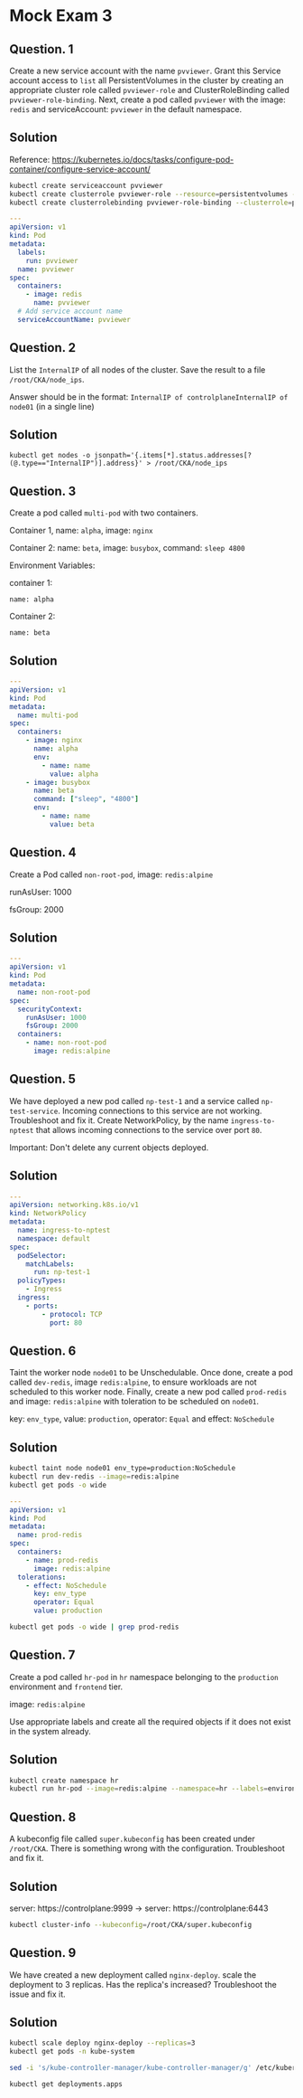 # Mock Exam 3

## Question. 1

Create a new service account with the name `pvviewer`.
Grant this Service account access to `list` all PersistentVolumes in the cluster
by creating an appropriate cluster role called `pvviewer-role` and ClusterRoleBinding called `pvviewer-role-binding`.
Next, create a pod called `pvviewer` with the image: `redis` and serviceAccount: `pvviewer` in the default namespace.

## Solution

Reference: https://kubernetes.io/docs/tasks/configure-pod-container/configure-service-account/

```bash
kubectl create serviceaccount pvviewer
kubectl create clusterrole pvviewer-role --resource=persistentvolumes --verb=list
kubectl create clusterrolebinding pvviewer-role-binding --clusterrole=pvviewer-role --serviceaccount=default:pvviewer
```

```yaml
---
apiVersion: v1
kind: Pod
metadata:
  labels:
    run: pvviewer
  name: pvviewer
spec:
  containers:
    - image: redis
      name: pvviewer
  # Add service account name
  serviceAccountName: pvviewer
```

## Question. 2

List the `InternalIP` of all nodes of the cluster.
Save the result to a file `/root/CKA/node_ips`.

Answer should be in the format: `InternalIP of controlplane`<space>`InternalIP of node01` (in a single line)

## Solution

```
kubectl get nodes -o jsonpath='{.items[*].status.addresses[?(@.type=="InternalIP")].address}' > /root/CKA/node_ips
```

## Question. 3

Create a pod called `multi-pod` with two containers.

Container 1, name: `alpha`, image: `nginx`

Container 2: name: `beta`, image: `busybox`, command: `sleep 4800`

Environment Variables:

container 1:

`name: alpha`

Container 2:

`name: beta`

## Solution

```yaml
---
apiVersion: v1
kind: Pod
metadata:
  name: multi-pod
spec:
  containers:
    - image: nginx
      name: alpha
      env:
        - name: name
          value: alpha
    - image: busybox
      name: beta
      command: ["sleep", "4800"]
      env:
        - name: name
          value: beta
```

## Question. 4

Create a Pod called `non-root-pod`, image: `redis:alpine`

runAsUser: 1000

fsGroup: 2000

## Solution

```yaml
---
apiVersion: v1
kind: Pod
metadata:
  name: non-root-pod
spec:
  securityContext:
    runAsUser: 1000
    fsGroup: 2000
  containers:
    - name: non-root-pod
      image: redis:alpine
```

## Question. 5

We have deployed a new pod called `np-test-1` and a service called `np-test-service`.
Incoming connections to this service are not working.
Troubleshoot and fix it.
Create NetworkPolicy, by the name `ingress-to-nptest` that allows incoming connections to the service over port `80`.

Important: Don't delete any current objects deployed.

## Solution

```yaml
---
apiVersion: networking.k8s.io/v1
kind: NetworkPolicy
metadata:
  name: ingress-to-nptest
  namespace: default
spec:
  podSelector:
    matchLabels:
      run: np-test-1
  policyTypes:
    - Ingress
  ingress:
    - ports:
        - protocol: TCP
          port: 80
```

## Question. 6

Taint the worker node `node01` to be Unschedulable.
Once done, create a pod called `dev-redis`, image `redis:alpine`,
to ensure workloads are not scheduled to this worker node.
Finally, create a new pod called `prod-redis` and image: `redis:alpine` with toleration to be scheduled on `node01`.

key: `env_type`, value: `production`, operator: `Equal` and effect: `NoSchedule`

## Solution

```bash
kubectl taint node node01 env_type=production:NoSchedule
kubectl run dev-redis --image=redis:alpine
kubectl get pods -o wide
```

```yaml
---
apiVersion: v1
kind: Pod
metadata:
  name: prod-redis
spec:
  containers:
    - name: prod-redis
      image: redis:alpine
  tolerations:
    - effect: NoSchedule
      key: env_type
      operator: Equal
      value: production
```

```bash
kubectl get pods -o wide | grep prod-redis
```

## Question. 7

Create a pod called `hr-pod` in `hr` namespace belonging to the `production` environment and `frontend` tier.

image: `redis:alpine`

Use appropriate labels and create all the required objects if it does not exist in the system already.

## Solution

```bash
kubectl create namespace hr
kubectl run hr-pod --image=redis:alpine --namespace=hr --labels=environment=production,tier=frontend
```

## Question. 8

A kubeconfig file called `super.kubeconfig` has been created under `/root/CKA`.
There is something wrong with the configuration.
Troubleshoot and fix it.

## Solution

server: https://controlplane:9999 -> server: https://controlplane:6443

```bash
kubectl cluster-info --kubeconfig=/root/CKA/super.kubeconfig
```

## Question. 9

We have created a new deployment called `nginx-deploy`.
scale the deployment to 3 replicas.
Has the replica's increased?
Troubleshoot the issue and fix it.

## Solution

```bash
kubectl scale deploy nginx-deploy --replicas=3
kubectl get pods -n kube-system

sed -i 's/kube-contro1ler-manager/kube-controller-manager/g' /etc/kubernetes/manifests/kube-controller-manager.yaml

kubectl get deployments.apps
```
